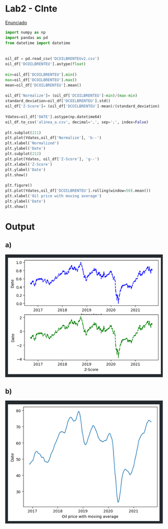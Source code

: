 # Lab2 - CInte

[Enunciado](files/lab2_en22%20(1).pdf)


```python
import numpy as np
import pandas as pd
from datetime import datetime


oil_df = pd.read_csv('DCOILBRENTEUv2.csv') 
oil_df['DCOILBRENTEU'].astype(float) 

min=oil_df['DCOILBRENTEU'].min()
max=oil_df['DCOILBRENTEU'].max()
mean=oil_df['DCOILBRENTEU'].mean()

oil_df['Normalize']= (oil_df['DCOILBRENTEU']-min)/(max-min)
standard_deviation=oil_df['DCOILBRENTEU'].std()
oil_df['Z-Score']= (oil_df['DCOILBRENTEU']-mean)/(standard_deviation)

Ydates=oil_df['DATE'].astype(np.datetime64)
oil_df.to_csv('alinea_a.csv', decimal=',', sep=';', index=False)

plt.subplot(211)
plt.plot(Ydates,oil_df['Normalize'], 'b--')
plt.xlabel('Normalized')
plt.ylabel('Date')
plt.subplot(212)
plt.plot(Ydates, oil_df['Z-Score'], 'g--')
plt.xlabel('Z-Score')
plt.ylabel('Date')
plt.show()

plt.figure()
plt.plot(Ydates,oil_df['DCOILBRENTEU'].rolling(window=50).mean())
plt.xlabel('Oil price with moving average')
plt.ylabel('Date')
plt.show()
```

# Output

## a)

![picture 1](%24%7Bpath%7D/img/fafe48170d951b717995e69e715aa68ec5f13b731f251fdbd42ebf0d8ee39745.png)  

## b)

![picture 2](%24%7Bpath%7D/img/248b4e3f31c4d011cfb83e7d15d49633b29882615b8cf4387d4832477ec1b9d8.png)  
